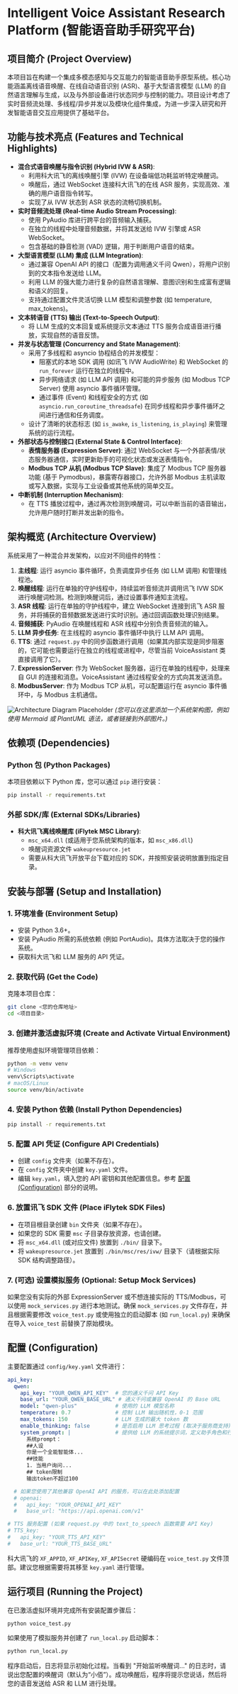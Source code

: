 # Intelligent Voice Assistant Research Platform (智能语音助手研究平台)

## 项目简介 (Project Overview)

本项目旨在构建一个集成多模态感知与交互能力的智能语音助手原型系统。核心功能涵盖离线语音唤醒、在线自动语音识别 (ASR)、基于大型语言模型 (LLM) 的自然语言理解与生成，以及与外部设备进行状态同步与控制的能力。项目设计考虑了实时音频流处理、多线程/异步并发以及模块化组件集成，为进一步深入研究和开发智能语音交互应用提供了基础平台。

## 功能与技术亮点 (Features and Technical Highlights)

*   **混合式语音唤醒与指令识别 (Hybrid IVW & ASR)**:
    *   利用科大讯飞的离线唤醒引擎 (IVW) 在设备端低功耗监听特定唤醒词。
    *   唤醒后，通过 WebSocket 连接科大讯飞的在线 ASR 服务，实现高效、准确的用户语音指令转写。
    *   实现了从 IVW 状态到 ASR 状态的流畅切换机制。
*   **实时音频流处理 (Real-time Audio Stream Processing)**:
    *   使用 PyAudio 库进行跨平台的音频输入捕获。
    *   在独立的线程中处理音频数据，并将其发送给 IVW 引擎或 ASR WebSocket。
    *   包含基础的静音检测 (VAD) 逻辑，用于判断用户语音的结束。
*   **大型语言模型 (LLM) 集成 (LLM Integration)**:
    *   通过兼容 OpenAI API 的接口（配置为调用通义千问 Qwen），将用户识别到的文本指令发送给 LLM。
    *   利用 LLM 的强大能力进行复杂的自然语言理解、意图识别和生成富有逻辑和语义的回复。
    *   支持通过配置文件灵活切换 LLM 模型和调整参数 (如 temperature, max_tokens)。
*   **文本转语音 (TTS) 输出 (Text-to-Speech Output)**:
    *   将 LLM 生成的文本回复或系统提示文本通过 TTS 服务合成语音进行播放，实现自然的语音反馈。
*   **并发与状态管理 (Concurrency and State Management)**:
    *   采用了多线程和 asyncio 协程结合的并发模型：
        *   阻塞式的本地 SDK 调用 (如讯飞 IVW AudioWrite) 和 WebSocket 的 `run_forever` 运行在独立的线程中。
        *   异步网络请求 (如 LLM API 调用) 和可能的异步服务 (如 Modbus TCP Server) 使用 asyncio 事件循环管理。
        *   通过事件 (Event) 和线程安全的方式 (如 `asyncio.run_coroutine_threadsafe`) 在同步线程和异步事件循环之间进行通信和任务调度。
    *   设计了清晰的状态标志 (如 `is_awake`, `is_listening`, `is_playing`) 来管理系统的运行流程。
*   **外部状态与控制接口 (External State & Control Interface)**:
    *   **表情服务器 (Expression Server)**: 通过 WebSocket 与一个外部表情/状态服务器通信，实时更新助手的可视化状态或发送表情指令。
    *   **Modbus TCP 从机 (Modbus TCP Slave)**: 集成了 Modbus TCP 服务器功能 (基于 Pymodbus)，暴露寄存器接口，允许外部 Modbus 主机读取或写入数据，实现与工业设备或其他系统的简单交互。
*   **中断机制 (Interruption Mechanism)**:
    *   在 TTS 播放过程中，通过再次检测到唤醒词，可以中断当前的语音输出，允许用户随时打断并发出新的指令。

## 架构概览 (Architecture Overview)

系统采用了一种混合并发架构，以应对不同组件的特性：

1.  **主线程**: 运行 asyncio 事件循环，负责调度异步任务 (如 LLM 调用) 和管理线程池。
2.  **唤醒线程**: 运行在单独的守护线程中，持续监听音频流并调用讯飞 IVW SDK 进行唤醒词检测。检测到唤醒词后，通过设置事件通知主流程。
3.  **ASR 线程**: 运行在单独的守护线程中，建立 WebSocket 连接到讯飞 ASR 服务，并将捕获的音频数据发送进行实时识别。通过回调函数处理识别结果。
4.  **音频捕获**: PyAudio 在唤醒线程和 ASR 线程中分别负责音频流的输入。
5.  **LLM 异步任务**: 在主线程的 asyncio 事件循环中执行 LLM API 调用。
6.  **TTS**: 通过 `request.py` 中的同步函数进行调用（如果其内部实现是同步阻塞的，它可能也需要运行在独立的线程或进程中，尽管当前 VoiceAssistant 类直接调用了它）。
7.  **ExpressionServer**: 作为 WebSocket 服务器，运行在单独的线程中，处理来自 GUI 的连接和消息。VoiceAssistant 通过线程安全的方式向其发送消息。
8.  **ModbusServer**: 作为 Modbus TCP 从机，可以配置运行在 asyncio 事件循环中，与 Modbus 主机通信。

![Architecture Diagram Placeholder](link_to_your_architecture_diagram)
*(您可以在这里添加一个系统架构图，例如使用 Mermaid 或 PlantUML 语法，或者链接到外部图片。)*

## 依赖项 (Dependencies)

### Python 包 (Python Packages)

本项目依赖以下 Python 库，您可以通过 `pip` 进行安装：

```bash
pip install -r requirements.txt
```

### 外部 SDK/库 (External SDKs/Libraries)

*   **科大讯飞离线唤醒库 (iFlytek MSC Library)**:
    *   `msc_x64.dll` (或适用于您系统架构的版本，如 `msc_x86.dll`)
    *   唤醒词资源文件 `wakeupresource.jet`
    *   需要从科大讯飞开放平台下载对应的 SDK，并按照安装说明放置到指定目录。

## 安装与部署 (Setup and Installation)

### 1. 环境准备 (Environment Setup)

*   安装 Python 3.6+。
*   安装 PyAudio 所需的系统依赖 (例如 PortAudio)。具体方法取决于您的操作系统。
*   获取科大讯飞和 LLM 服务的 API 凭证。

### 2. 获取代码 (Get the Code)

克隆本项目仓库：

```bash
git clone <您的仓库地址>
cd <项目目录>
```

### 3. 创建并激活虚拟环境 (Create and Activate Virtual Environment)

推荐使用虚拟环境管理项目依赖：

```bash
python -m venv venv
# Windows
venv\Scripts\activate
# macOS/Linux
source venv/bin/activate
```

### 4. 安装 Python 依赖 (Install Python Dependencies)

```bash
pip install -r requirements.txt
```

### 5. 配置 API 凭证 (Configure API Credentials)

*   创建 `config` 文件夹（如果不存在）。
*   在 `config` 文件夹中创建 `key.yaml` 文件。
*   编辑 `key.yaml`，填入您的 API 密钥和其他配置信息。参考 [配置 (Configuration)](#配置-configuration) 部分的说明。

### 6. 放置讯飞 SDK 文件 (Place iFlytek SDK Files)

*   在项目根目录创建 `bin` 文件夹（如果不存在）。
*   如果您的 SDK 需要 `msc` 子目录存放资源，也请创建。
*   将 `msc_x64.dll` (或对应文件) 放置到 `./bin/` 目录下。
*   将 `wakeupresource.jet` 放置到 `./bin/msc/res/ivw/` 目录下（请根据实际 SDK 结构调整路径）。

### 7. (可选) 设置模拟服务 (Optional: Setup Mock Services)

如果您没有实际的外部 ExpressionServer 或不想连接实际的 TTS/Modbus，可以使用 `mock_services.py` 进行本地测试。确保 `mock_services.py` 文件存在，并且根据需要修改 `voice_test.py` 或使用独立的启动脚本 (如 `run_local.py`) 来确保在导入 `voice_test` 前替换了原始模块。

## 配置 (Configuration)

主要配置通过 `config/key.yaml` 文件进行：

```yaml
api_key:
  qwen:
    api_key: "YOUR_QWEN_API_KEY"  # 您的通义千问 API Key
    base_url: "YOUR_QWEN_BASE_URL" # 通义千问或兼容 OpenAI 的 Base URL
    model: "qwen-plus"            # 使用的 LLM 模型名称
    temperature: 0.7              # 控制 LLM 输出随机性，0-1 范围
    max_tokens: 150               # LLM 生成的最大 token 数
    enable_thinking: false        # 是否启用 LLM 思考过程 (取决于服务商支持)
    system_prompt: |              # 提供给 LLM 的系统提示词，定义助手角色和行为
      系统prompt：
      ##人设
      你是一个全能智能体...
      ##技能
      1. 当用户询问...
      ## token限制
      输出token不超过100

  # 如果您使用了其他兼容 OpenAI API 的服务，可以在此处添加配置
  # openai:
  #   api_key: "YOUR_OPENAI_API_KEY"
  #   base_url: "https://api.openai.com/v1"

# TTS 服务配置 (如果 request.py 中的 text_to_speech 函数需要 API Key)
# TTS_key:
#   api_key: "YOUR_TTS_API_KEY"
#   base_url: "YOUR_TTS_BASE_URL"
```

科大讯飞的 `XF_APPID`, `XF_APIKey`, `XF_APISecret` 硬编码在 `voice_test.py` 文件顶部。建议您根据需要将其移至 `key.yaml` 进行管理。

## 运行项目 (Running the Project)

在已激活虚拟环境并完成所有安装配置步骤后：

```bash
python voice_test.py
```

如果使用了模拟服务并创建了 `run_local.py` 启动脚本：

```bash
python run_local.py
```

程序启动后，日志将显示初始化过程。当看到 "开始监听唤醒词..." 的日志时，请说出您配置的唤醒词（默认为“小佰”）。成功唤醒后，程序将提示您说话，然后将您的语音发送给 ASR 和 LLM 进行处理。


